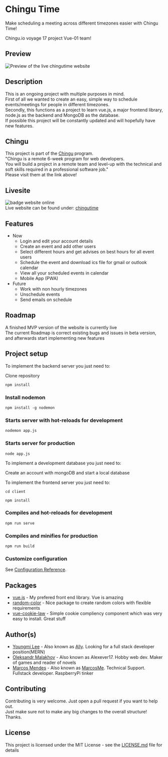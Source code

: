 # Chingu Time 

Make scheduling a meeting across different timezones easier with Chingu Time!

Chingu.io voyage 17 project Vue-01 team!

## Preview

![Preview of the live chingutime website](https://i.imgur.com/xsrAlSm.png)

## Description

This is an ongoing project with multiple purposes in mind.<br/>
First of all we wanted to create an easy, simple way to schedule events/meetings for people in different timezones. <br/>
Secondly, this functions as a project to learn vue.js, a major frontend library, node.js as the backend and MongoDB as the database.<br/>If possible this project will be constantly updated and will hopefully have new features.

## Chingu

This project is part of the [Chingu](https://chingu.io) program.<br/>
"Chingu is a remote 6-week program for web developers. <br/>You will build a project in a remote team and level-up with the technical and soft skills required in a professional software job."<br/>
Please visit them at the link above!

## Livesite

![badge website online](https://img.shields.io/website?style=for-the-badge&up_message=online&url=http%3A%2F%2Fnovelslist.netlify.com%2F)  
Live website can be found under: [chingutime](https://chingutime.netlify.app/)

## Features

* Now
  * Login and edit your account details
  * Create an event and add other users
  * Select different hours and get advises on best hours for all event users
  * Schedule the event and download ics file for gmail or outlook calendar 
  * View all your scheduled events in calendar
  * Mobile App (PWA)
* Future
  * Work with non hourly timezones
  * Unschedule events
  * Send emails on schedule 

## Roadmap

A finished MVP version of the website is currently live <br/>
The current Roadmap is correct existing bugs and issues in beta version, and afterwards start implementing new features

## Project setup

To implement the backend server you just need to:

Clone repository

```
npm install
```
### Install nodemon
```
npm install -g nodemon
```
### Starts server with hot-reloads for development
```
nodemon app.js
```
### Starts server for production
```
node app.js
```

To implement a development database you just need to:

Create an account with mongoDB and start a local database

To implement the frontend server you just need to:

```
cd client
```
```
npm install
```
### Compiles and hot-reloads for development
```
npm run serve
```
### Compiles and minifies for production
```
npm run build
```

### Customize configuration
See [Configuration Reference](https://cli.vuejs.org/config/).

## Packages

- [vue.js](https://vuejs.org/) - My prefered front end library. Vue is amazing
- [random-color](https://www.npmjs.com/package/random-color) - Nice package to create random colors with flexible requirements 
- [vue-cookie-law](https://www.npmjs.com/package/vue-cookie-law) - Simple cookie compliency component which was very easy to install. Great stuff

## Author(s)

- [Youngmi Lee](https://github.com/ally0426) - Also known as [Ally](https://ally0426.github.io/Basic_Portfolio/). Looking for a full stack developer position(MERN)
- [Oleksandr Malakhov](https://github.com/Alexever17) - Also known as Alexever17. Hobby web dev. Maker of games and reader of novels
- [Marcos Mendes](https://github.com/MarcosMe) - Also known as [MarcosMe](https://marcosmendes.eu). Technical Support. Fullstack developer. RaspberryPi tinker


## Contributing
Contributing is very welcome. Just open a pull request if you want to help out.<br/> 
Just make sure not to make any big changes to the overall structure! Thanks.

## License
This project is licensed under the MIT License - see the [LICENSE.md](LICENSE.md) file for details